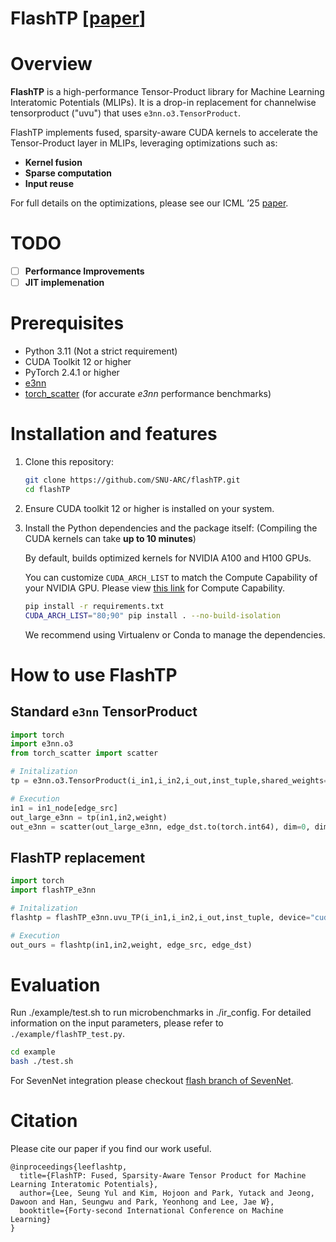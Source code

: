 # FlashTP [[paper](https://openreview.net/pdf?id=wiQe95BPaB)]

# Overview
**FlashTP** is a high-performance Tensor-Product library for Machine Learning Interatomic Potentials (MLIPs). 
It is a drop-in replacement for channelwise tensorproduct ("uvu") that uses `e3nn.o3.TensorProduct`.

FlashTP implements fused, sparsity-aware CUDA kernels to accelerate the Tensor-Product layer in MLIPs, leveraging optimizations such as:

- **Kernel fusion**  
- **Sparse computation**  
- **Input reuse**  

For full details on the optimizations, please see our ICML ’25 [paper](https://openreview.net/pdf?id=wiQe95BPaB).

# TODO
- [ ] **Performance Improvements** 
- [ ] **JIT implemenation** 

# Prerequisites
- Python 3.11 (Not a strict requirement)
- CUDA Toolkit 12 or higher  
- PyTorch 2.4.1 or higher  
- [e3nn](https://github.com/e3nn/e3nn)  
- [torch_scatter](https://github.com/rusty1s/pytorch_scatter) (for accurate _e3nn_ performance benchmarks)

# Installation and features
1. Clone this repository:  
   ```bash
   git clone https://github.com/SNU-ARC/flashTP.git
   cd flashTP
   ```
2. Ensure CUDA toolkit 12 or higher is installed on your system.
3. Install the Python dependencies and the package itself: (Compiling the CUDA kernels can take **up to 10 minutes**)
   
   By default, builds optimized kernels for NVIDIA A100 and H100 GPUs.
   
   You can customize `CUDA_ARCH_LIST` to match the Compute Capability of your NVIDIA GPU.
   Please view [this link](https://developer.nvidia.com/cuda-gpus) for Compute Capability.
     
   ```bash
   pip install -r requirements.txt
   CUDA_ARCH_LIST="80;90" pip install . --no-build-isolation 
   ```
   We recommend using Virtualenv or Conda to manage the dependencies.
   

# How to use FlashTP
## Standard `e3nn` TensorProduct 
```python
import torch
import e3nn.o3
from torch_scatter import scatter

# Initalization
tp = e3nn.o3.TensorProduct(i_in1,i_in2,i_out,inst_tuple,shared_weights=False, internal_weights=False)

# Execution
in1 = in1_node[edge_src]
out_large_e3nn = tp(in1,in2,weight)
out_e3nn = scatter(out_large_e3nn, edge_dst.to(torch.int64), dim=0, dim_size=total_node, reduce="sum")
```

## FlashTP replacement
```python
import torch
import flashTP_e3nn

# Initalization
flashtp = flashTP_e3nn.uvu_TP(i_in1,i_in2,i_out,inst_tuple, device="cuda", dtype=used_dtype)

# Execution
out_ours = flashtp(in1,in2,weight, edge_src, edge_dst)
```

# Evaluation
Run ./example/test.sh to run microbenchmarks in ./ir_config.
For detailed information on the input parameters, please refer to `./example/flashTP_test.py`.
```bash
cd example
bash ./test.sh
```
For SevenNet integration please checkout [flash branch of SevenNet](https://github.com/MDIL-SNU/SevenNet/tree/flash).

# Citation
Please cite our paper if you find our work useful.
```
@inproceedings{leeflashtp,
  title={FlashTP: Fused, Sparsity-Aware Tensor Product for Machine Learning Interatomic Potentials},
  author={Lee, Seung Yul and Kim, Hojoon and Park, Yutack and Jeong, Dawoon and Han, Seungwu and Park, Yeonhong and Lee, Jae W},
  booktitle={Forty-second International Conference on Machine Learning}
}
```
